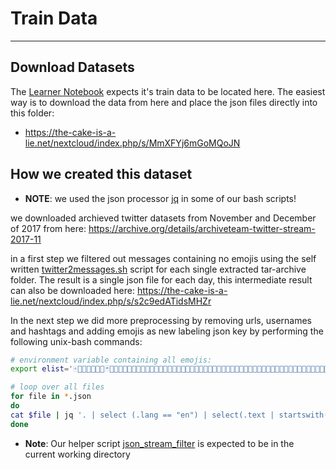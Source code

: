 # Train Data

----

## Download Datasets

The [Learner Notebook](../Learner.ipynb) expects it's train data to be located here. The easiest way is to download the data from here and place the json files directly into this folder:

* https://the-cake-is-a-lie.net/nextcloud/index.php/s/MmXFYj6mGoMQoJN

## How we created this dataset

* **NOTE**: we used the json processor [jq](https://stedolan.github.io/jq/) in some of our bash scripts!

we downloaded archieved twitter datasets from November and December of 2017 from here: https://archive.org/details/archiveteam-twitter-stream-2017-11

in a first step we filtered out messages containing no emojis using the self written [twitter2messages.sh](../../Tools/twitter2messages.sh) script for each single extracted tar-archive folder. The result is a single json file for each day, this intermediate result can also be downloaded here: https://the-cake-is-a-lie.net/nextcloud/index.php/s/s2c9edATidsMHZr

In the next step we did more preprocessing by removing urls, usernames and hashtags and adding emojis as new labeling json key by performing the following unix-bash commands:

```bash
# environment variable containing all emojis:
export elist='🀄🧱🧲🧳🧴🧵🧶🃏🤐🤑🤒🤓🤔🤕🤖🤗🤘🤙🤚🤛🤜🤝🤞🤟🤠🤡🤢🤣🤤🤥🤦🤧🤨🤩🤪🤫🤬🤭🤮🤯🤰🤱🤲🤳🤴🤵🤶🤷🤸🤹🤺🤼🤽🤾🥀🥁🥂🥃🥄🥅🥇🥈🥉🥊🥋🥌🥍🥎🥏🥐🥑🥒🥓🥔🥕🥖🥗🥘🥙🥚🥛🥜🥝🥞🥟🥠🥡🥢🥣🥤🥥🥦🥧🥨🥩🥪🥫🥬🥭🥮🥯🥰🧬🧭🥳🥴🥵🥶🧮🥺🧯🥼🥽🥾🥿🦀🦁🦂🦃🦄🦅🦆🦇🦈🦉🦊🦋🦌🦍🆎🦎🦏🆑🆒🆓🆔🆕🆖🆗🆘🆙🆚🦒🦓🦔🦕🦖🦗🦘🦙🦚🦛🦜🦝🦞🦟🦠🦡🦢🧸🦰🦱🦲🦳🦴🦵🦶🦷🦸🦹🧀🧁🧂🧐🧑🧒🧓🧔🧕🧖🧗🧘🧙🧚🧛🧜🧝🧞🧟🧠🧡🧢🧣🧤🧥🇦🇧🇨🇩🇪🇫🇬🇭🇮🇯🇰🇱🇲🇳🇴🇵🇶🇷🇸🇹🇺🇻🇼🇽🇾🇿🧷🈁🧹🧺🧻🧼🧽🧾🧿🈚🈯🈲🈳🈴🈵🈶🈸🈹🈺🉐🉑🌀🌁🌂🌃🌄🌅🌆🌇🌈🌉🌊🌋🌌🌍🌎🌏🌐🌑🌒🌓🌔🌕🌖🌗🌘🌙⌚⌛⬛⬜🌚🌛🌜🌝🌞🌟🌠🌭🌮🌯🌰🌱🌲🌳🌴🌵🌷🌸🌹🌺🌻🌼🌽🌾🌿🍀🍁🍂🍃🍄🍅🍆🍇🍈🍉🍊🍋🍌🍍🍎🍏⭐🍐🍑🍒🍓⭕🍔🍕🍖🍗🍘🍙🍚🍛🍜🍟🍝🍞🍠🍡🍤🍢🍣🍥🍦🍩🍧🍨🍪🍫🍮🍬🍭🍯🍰🍳🍱🍲🍴🍵🍸🍶🍷🍹🍺🍻🍼🍾🍿🎀🎁🎂🎃🎅🎄🎆🎈🎉🎊🎋🎌🎍🎇🎏🎐🎎🎑🎒🎓🎠🎡🎢🎣🎤🎥🎦🎧🎨🎩🎪🎫🎬🎭🎮🎯🎰🎱🎲🎳🎴🎵🎶🎷🎸🎹🎺🎻🎼🎽🎾🎿🏀🏁🏂🏃🏄🏅🏆🏇🏈🏉🏊🏏🏐🏑🏒🏓🏠🏡🏢🏣🏤🏥🏦🏧🏨🏩🏪🏫🏬🏭🏮🏯🏰⏩⏪⏫🏴⏬⏰⏳🏸🏹🏺🐀🐁🐂🐃🐄🐅🐆🐇🐈🐉🐊🐋🐌🐍🐎🐏🐐🐑🐒🐓🐔🐕🐖🐗🐘🐙🐚🐛🐜🐝🐞🐟🐠🐡🐢🐣🐤🐥🐦🐧🐨🐩🐪🐫🐬🐭🐮🐯🐰🐱🐲🐳🐴🐵🐶🐷🐸🐹🐺🐻🐼🐽🐾👀👂👃👄👅👆👇👈👉👊👋👌👍👎👏👐👑👒👓👔👕👖👗👘👙👚👛👜👝👞👟👠👡👢👣👤👥👦👧👨👩👪👫👬👭👮👯👰👱👲👳👴👵👶👷👸👹👺👻👼👽👾👿💀💁💂💃💄💅💆💇💈💉💊💋💌💍💎💏💐💑💒💓💔💕💖💗💘💙💚💛💜💝💞💟💠💡💢💣💤💥💦💧💨💩💪💫💬💭💮💯💰💱💲💳💴💵💶💷💸💹💺💻💼💽💾💿📀📁📂📃📄📅📆📇📈📉📊📋📌📍📎📏📐📑📒📓📔📕📖📗📘📙📚📛📜📝📞📟📠📡📢📣📤📥📦📧📨📩📪📫📬📭📮📯📰📱📲📳📴📵📶📷📸📹📺📻📼📿🔀🔁🔂🔃🔄🔅🔆🔇🔈🔉🔊🔋🔌🔍🔎🔏🔐🔑🔒🔓🔔🔕🔖🔗🔘🔙🔚🔛🔜🔝🔞🔟🔠🔡🔢🔣🔤🔥🔦🔧🔨🔩🔪🔫🔬🔭🔮🔯🔰🔱🔲🔳🔴🔵🔶🔷🔸🔹🔺🔻🔼🔽🕋🕌🕍🕎🕐🕑🕒🕓🕔🕕🕖🕗🕘🕙🕚🕛🕜🕝🕞🕟🕠🕡🕢🕣🕤🕥🕦🕧🕺🖕🖖🖤🗻🗼◽◾🗽🗾🗿😀😁😂😃😄😅😆😇😈😉😊😋😌😍😎😏😐😑☔☕😒😓😔😕😖😗😘😙😚😛😜😝😞😟😠😡😢😣😤😥😦😧😨😩😪😫😬😭😮😯😰😱😲😳😴😵😶😷😸😹😺😻😼😽😾😿🙀🙁🙂🙃♈♉♊♋♌♍♎♏♐♑♒♓🙋🙌🙍🙎🙏♿🚀🚁🚂🚃🚄🚅🚆🚇🚈🚉🚊🚋🚌🚍🚎🚏🚐🚑🚒⚓🚓🚔🚕🚖🚗🚘🚙🚚🚛🚜🚝🚞🚟⚡🚠🚡🚢🚣🚤🚥🚦🚧⚪⚫🚨🚩🚪🚫🚬🚭🚮🚯🚰🚱🚲🚳🚴🚵🚶🚷🚸⚽⚾🚹🚺🚻🚼🚽⛄⛅🚾🚿🛀🛁🛂🛃🛄🛅⛎🛌🛐🛑🛒⛔⛪🛫🛬⛲⛳🛴⛵🛵🛶🛷🛸⛺🛹⛽✅🧦🙄✊✋🙅🙆🙇🙈🧧🙉🙊✨🧨❌❎🧩❓❔❕❗🧪🧫➕➖➗🦐🦑➰➿🧰'

# loop over all files
for file in *.json
do
cat $file | jq '. | select (.lang == "en") | select(.text | startswith("RT ")| not)' | ./json_stream_filter.py ';RT;text;;' ';http[^ \\]*;text;;' ";[`echo $elist`];text;<EMOJI>;EMOJI" ";\\n;text;;" ';@[^ \\]+;text;<USER>;LINKED_USER' ';#[^ \\#]+;text;<HASHTAG>;HASHTAGS' | jq -s . > en/`basename $file | cut -d"-" -f3-5 | cut -d"." -f1`.json
done
```

* **Note**: Our helper script [json_stream_filter](../../Tools/json_stream_filter/) is expected to be in the current working directory

